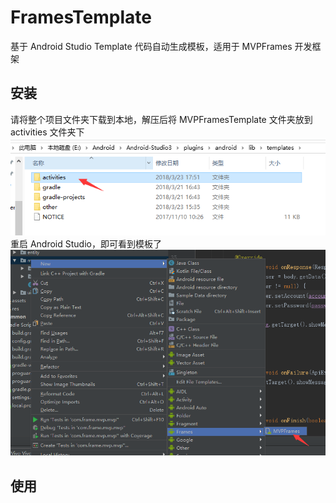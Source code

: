 # FramesTemplate
基于 Android Studio Template 代码自动生成模板，适用于 MVPFrames 开发框架

## 安装
请将整个项目文件夹下载到本地，解压后将 MVPFramesTemplate 文件夹放到 activities 文件夹下
![2](https://github.com/RockyQu/FramesTemplate/blob/master/ImageFolder/template2.png)
重启 Android Studio，即可看到模板了
![6](https://github.com/RockyQu/FramesTemplate/blob/master/ImageFolder/template6.png)

## 使用
